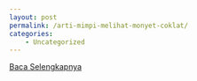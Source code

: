 ```yaml
---
layout: post
permalink: /arti-mimpi-melihat-monyet-coklat/
categories:
    - Uncategorized
---
```


[Baca Selengkapnya](/10)